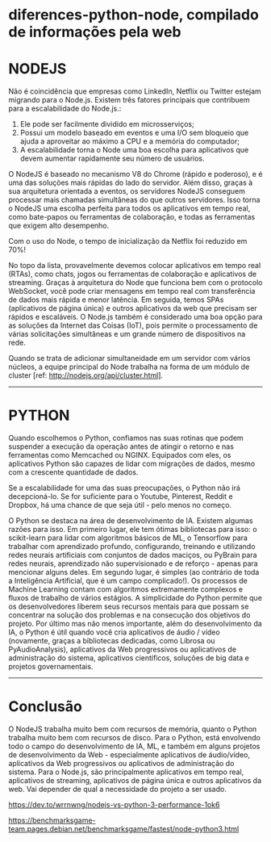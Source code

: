 # diferences-python-node, compilado de informações pela web

# NODEJS
Não é coincidência que empresas como LinkedIn, Netflix ou Twitter estejam migrando para o Node.js. 
Existem três fatores principais que contribuem para a escalabilidade do Node.js.: 
1) Ele pode ser facilmente dividido em microsserviços;
2) Possui um modelo baseado em eventos e uma I/O sem bloqueio que ajuda a aproveitar ao máximo a CPU e a memória do computador;
3) A escalabilidade torna o Node uma boa escolha para aplicativos que devem aumentar rapidamente seu número de usuários.

O NodeJS é baseado no mecanismo V8 do Chrome (rápido e poderoso), e é uma das soluções mais rápidas do lado do servidor. Além disso, graças à sua arquitetura orientada a eventos, os servidores NodeJS conseguem processar mais chamadas simultâneas do que outros servidores. Isso torna o NodeJS uma escolha perfeita para todos os aplicativos em tempo real, como bate-papos ou ferramentas de colaboração, e todas as ferramentas que exigem alto desempenho.

Com o uso do Node, o tempo de inicialização da Netflix foi reduzido em 70%! 

No topo da lista, provavelmente devemos colocar aplicativos em tempo real (RTAs), como chats, jogos ou ferramentas de colaboração e aplicativos de streaming. Graças à arquitetura do Node que funciona bem com o protocolo WebSocket, você pode criar mensagens em tempo real com transferência de dados mais rápida e menor latência. Em seguida, temos SPAs (aplicativos de página única) e outros aplicativos da web que precisam ser rápidos e escaláveis. O Node.js também é considerado uma boa opção para as soluções da Internet das Coisas (IoT), pois permite o processamento de várias solicitações simultâneas e um grande número de dispositivos na rede.

Quando se trata de adicionar simultaneidade em um servidor com vários núcleos, a equipe principal do Node trabalha na forma de um módulo de cluster [ref: http://nodejs.org/api/cluster.html]. 

----------------------------------------------------------------------------------------------------------------------------------------
# PYTHON
Quando escolhemos o Python, confiamos nas suas rotinas que podem suspender a execução da operação antes de atingir o retorno e nas ferramentas como Memcached ou NGINX. Equipados com eles, os aplicativos Python são capazes de lidar com migrações de dados, mesmo com a crescente quantidade de dados. 

Se a escalabilidade for uma das suas preocupações, o Python não irá decepcioná-lo. Se for suficiente para o Youtube, Pinterest, Reddit e Dropbox, há uma chance de que seja útil - pelo menos no começo.

O Python se destaca na área de desenvolvimento de IA. Existem algumas razões para isso. Em primeiro lugar, ele tem ótimas bibliotecas para isso: o scikit-learn para lidar com algoritmos básicos de ML, o Tensorflow para trabalhar com aprendizado profundo, configurando, treinando e utilizando redes neurais artificiais com conjuntos de dados maciços, ou PyBrain para redes neurais, aprendizado não supervisionado e de reforço - apenas para mencionar alguns deles. Em segundo lugar, é simples (ao contrário de toda a Inteligência Artificial, que é um campo complicado!). Os processos de Machine Learning contam com algoritmos extremamente complexos e fluxos de trabalho de vários estágios. A simplicidade do Python permite que os desenvolvedores liberem seus recursos mentais para que possam se concentrar na solução dos problemas e na consecução dos objetivos do projeto. Por último mas não menos importante, além do desenvolvimento da IA, o Python é útil quando você cria aplicativos de áudio / vídeo (novamente, graças a bibliotecas dedicadas, como Librosa ou PyAudioAnalysis), aplicativos da Web progressivos ou aplicativos de administração do sistema, aplicativos científicos, soluções de big data e projetos governamentais.

----------------------------------------------------------------------------------------------------------------------------------------
# Conclusão
O NodeJS trabalha muito bem com recursos de memória, quanto o Python trabalha muito bem com recursos de disco.
Para o Python, está envolvendo todo o campo do desenvolvimento de IA, ML, e também em alguns projetos de desenvolvimento da Web - especialmente aplicativos de áudio/vídeo, aplicativos da Web progressivos ou aplicativos de administração do sistema. Para o Node.js, são principalmente aplicativos em tempo real, aplicativos de streaming, aplicativos de página única e outros aplicativos da web.
Vai depender de qual a necessidade do projeto a ser usado.



https://dev.to/wrrnwng/nodejs-vs-python-3-performance-1ok6

https://benchmarksgame-team.pages.debian.net/benchmarksgame/fastest/node-python3.html
